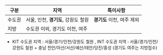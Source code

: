 
| 구분  | 지역                      | 특이사항              |
| --- | ----------------------- | ----------------- |
| 수도권 | 서울, 인천, **경기도**, 강원도 철원 | **경기도** 이천, 여주 제외 |
| 지방  | 수도권 이외, 경기도 이천, 여주      |                   |
- KIT 수도권 지역 : 서울/경기/인천/강원도 철원 , INT 수도권 지역 : 서울/경기/인천/강원도 철원 + 충남 천안/아산/서산/예산/태안/당진/홍성 (경기도 여주는 지방접수)


